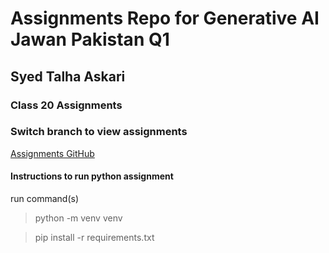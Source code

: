 # Assignments Repo for Generative AI Jawan Pakistan Q1
## Syed Talha Askari

### Class 20 Assignments

### Switch branch to view assignments

[Assignments GitHub](https://github.com/mdanish0320/teaching-class/blob/master/JP-BE-PY-batch-2/)

#### Instructions to run python assignment

run command(s) 
> python -m venv venv

> pip install -r requirements.txt